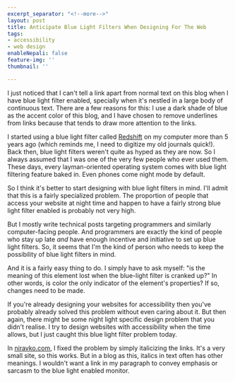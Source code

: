 ```yaml
---
excerpt_separator: "<!--more-->"
layout: post
title: Anticipate Blue Light Filters When Designing For The Web
tags:
- accessibility
- web design
enableNepali: false
feature-img: ''
thumbnail: ''

---
```

I just noticed that I can't tell a link apart from normal text on this blog when I have blue light filter enabled, specially when it's nestled in a large body of continuous text. There are a few reasons for this: I use a dark shade of blue as the accent color of this blog, and I have chosen to remove underlines from links because that tends to draw more attention to the links. 

<!--more-->

I started using a blue light filter called [Redshift](http://jonls.dk/redshift/ "Redshift Night Mode link") on my computer more than 5 years ago (which reminds me, I need to digitize my old journals quick!). Back then, blue light filters weren't quite as hyped as they are now. So I always assumed that I was one of the very few people who ever used them. These days, every layman-oriented operating system comes with blue light filtering feature baked in. Even phones come night mode by default.

So I think it's better to start designing with blue light filters in mind. I'll admit that this is a fairly specialized problem. The proportion of people that access your website at night time and happen to have a fairly strong blue light filter enabled is probably not very high. 

But I mostly write technical posts targeting programmers and similarly computer-facing people. And programmers are exactly the kind of people who stay up late _and_ have enough incentive and initiative to set up blue light filters. So, it seems that I'm the kind of person who needs to keep the possibility of blue light filters in mind.

And it is a fairly easy thing to do. I simply have to ask myself: "is the meaning of this element lost when the blue-light filter is cranked up?" In other words, is color the only indicator of the element's properties? If so, changes need to be made. 

If you're already designing your websites for accessibility then you've probably already solved this problem without even caring about it. But then again, there might be some night light specific design problem that you didn't realise. I try to design websites with accessibility when the time allows, but I just caught this blue light filter problem today.

In [niravko.com](niravko.com "My other website"), I fixed the problem by simply italicizing the links. It's a very small site, so this works. But in a blog as this, italics in text often has other meanings. I wouldn't want a link in my paragraph to convey emphasis or sarcasm to the blue light enabled monitor. 